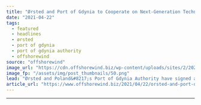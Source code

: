 ```yaml
---
title: "Ørsted and Port of Gdynia to Cooperate on Next-Generation Technology Development"
date: "2021-04-22"
tags: 
  - featured
  - headlines
  - ørsted
  - port of gdynia
  - port of gdynia authority
  - offshorewind
source: "offshorewind"
image_url: "https://cdn.offshorewind.biz/wp-content/uploads/sites/2/2021/04/21163003/%C3%98rsted-and-Port-of-Gdynia.png"
image_fp: "/assets/img/post_thumbnails/50.png"
lead: "Ørsted and Poland&#8217;s Port of Gdynia Authority have signed a Letter of Intent to"
article_url: "https://www.offshorewind.biz/2021/04/22/orsted-and-port-of-gdynia-to-cooperate-on-next-generation-technology-development/"
---
```


---
